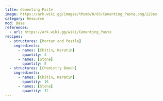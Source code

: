 ```yaml
---
title: Cementing Paste
image: https://ark.wiki.gg/images/thumb/0/03/Cementing_Paste.png/228px-Cementing_Paste.png
category: Resource
mod: Base
references:
  - url: https://ark.wiki.gg/wiki/Cementing_Paste
recipes:
  - structures: [Mortar and Pestle]
    ingredients: 
      - names: [Chitin, Keratin]
        quantity: 4
      - names: [Stone]
        quantity: 8
  - structures: [Chemistry Bench]
    ingredients: 
      - names: [Chitin, Keratin]
        quantity: 16
      - names: [Stone]
        quantity: 32
---
```



